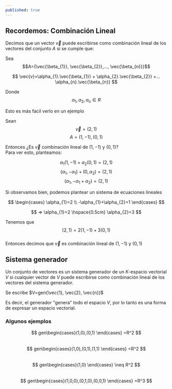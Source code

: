 ```yaml
---
published: true
---
```

## Recordemos: Combinación Lineal

Decimos que un vector $\vec{v}$ puede escribirse como combinación lineal de los vectores del conjunto $A$ si se cumple que:

Sea $$A={\vec{\beta_{1}}, \vec{\beta_{2}},..., \vec{\beta_{n}}}$$

$$ \vec{v}=\alpha_{1}.\vec{\beta_{1}} + \alpha_{2}.\vec{\beta_{2}} +... \alpha_{n}.\vec{\beta_{n}} $$

Donde $$ \alpha_{1}, \alpha_{2}, \alpha_{n} \in R $$

Esto es más facil verlo en un ejemplo

Sean $$ \vec{v}=(2,1) $$
$$ A={(1,-1), (0,1)} $$

Entonces ¿Es $\vec{v}$ combinación lineal de $(1,-1)$ y $(0,1)$?  
Para ver esto, planteamos:

$$ \alpha_{1}(1,-1) + \alpha_{2}(0,1)=(2,1) $$
$$ (\alpha_{1}, -\alpha_{1}) + (0, \alpha_{2})=(2,1) $$
$$ (\alpha_{1}, -\alpha_{1}+\alpha_{2})=(2,1) $$

Si observamos bien, podemos plantear un sistema de ecuaciones lineales

$$ \begin{cases} \alpha_{1}=2 \\ -\alpha_{1}+\alpha_{2}=1 \end{cases} $$

$$ => \alpha_{1}=2 \hspace{0.5cm} \alpha_{2}=3 $$

Tenemos que $$(2,1)=2(1,-1)+3(0,1)$$  
Entonces decimos que $\vec{v}$ es combinación lineal de $(1,-1)$ y $(0,1)$

## Sistema generador

Un conjunto de vectores es un sistema generador de un $K$-espacio vectorial $V$ si cualquier vector de $V$ puede escribirse como combinación lineal de los vectores del sistema generador.

Se escribe $V=gen{\vec{1}, \vec{2}, \vec{n}}$

Es decir, el generador "genera" todo el espacio $V$, por lo tanto es una forma de expresar un espacio vectorial.

### Algunos ejemplos

$$ gen\begin{cases}(1,0),(0,1) \end{cases} =R^2 $$  
$$ gen\begin{cases}(1,0),(0,1),(1,1) \end{cases} =R^2 $$  
$$ gen\begin{cases}(1,0) \end{cases} \neq R^2 $$  
$$ gen\begin{cases}(1,0,0),(0,1,0),(0,0,1) \end{cases} =R^3 $$  
